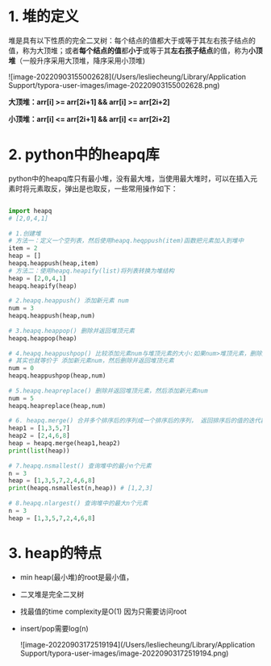 # 1. 堆的定义

堆是具有以下性质的完全二叉树：每个结点的值都大于或等于其左右孩子结点的值，称为大顶堆；或者**每个结点的值**都**小于**或等于其**左右孩子结点**的值，称为**小顶堆**（一般升序采用大顶堆，降序采用小顶堆)



![image-20220903155002628](/Users/lesliecheung/Library/Application Support/typora-user-images/image-20220903155002628.png)

**大顶堆：arr[i] >= arr[2i+1] && arr[i] >= arr[2i+2]**  

**小顶堆：arr[i] <= arr[2i+1] && arr[i] <= arr[2i+2]** 



# 2. python中的heapq库

python中的heapq库只有最小堆，没有最大堆，当使用最大堆时，可以在插入元素时将元素取反，弹出是也取反，一些常用操作如下：

```python

import heapq
# [2,0,4,1]
 
# 1.创建堆
# 方法一：定义一个空列表，然后使用heapq.heqppush(item)函数把元素加入到堆中
item = 2
heap = []
heapq.heappush(heap,item)
# 方法二：使用heapq.heapify(list)将列表转换为堆结构
heap = [2,0,4,1]
heapq.heapify(heap)
 
# 2.heapq.heappush() 添加新元素 num
num = 3
heapq.heappush(heap,num)
 
# 3.heapq.heappop() 删除并返回堆顶元素
heapq.heappop(heap)
 
# 4.heapq.heappushpop() 比较添加元素num与堆顶元素的大小:如果num>堆顶元素，删除并返回堆顶元素，然后添加新元素num;如果num<堆顶元素，返回num，原堆不变
# 其实也就等价于 添加新元素num，然后删除并返回堆顶元素
num = 0
heapq.heappushpop(heap,num)
 
# 5.heapq.heapreplace() 删除并返回堆顶元素，然后添加新元素num
num = 5
heapq.heapreplace(heap,num)
 
# 6. heapq.merge() 合并多个排序后的序列成一个排序后的序列， 返回排序后的值的迭代器。
heap1 = [1,3,5,7]
heap2 = [2,4,6,8]
heap = heapq.merge(heap1,heap2)
print(list(heap))
 
# 7.heapq.nsmallest() 查询堆中的最小n个元素
n = 3
heap = [1,3,5,7,2,4,6,8]
print(heapq.nsmallest(n,heap)) # [1,2,3]
 
# 8.heapq.nlargest() 查询堆中的最大n个元素
n = 3
heap = [1,3,5,7,2,4,6,8]
```



# 3. heap的特点

- min heap(最小堆)的root是最小值，

- 二叉堆是完全二叉树

- 找最值的time complexity是O(1) 因为只需要访问root

- insert/pop需要log(n)

  ![image-20220903172519194](/Users/lesliecheung/Library/Application Support/typora-user-images/image-20220903172519194.png)

  

